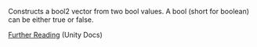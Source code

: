 Constructs a bool2 vector from two bool values. A bool (short for
boolean) can be either true or false.

[Further
Reading](https://docs.unity3d.com/Packages/com.unity.mathematics@0.0/api/Unity.Mathematics.bool2.html)
(Unity Docs)